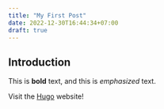 ```yaml
---
title: "My First Post"
date: 2022-12-30T16:44:34+07:00
draft: true
---
```


## Introduction

This is **bold** text, and this is *emphasized* text.

Visit the [Hugo](https://gohugo.io) website!